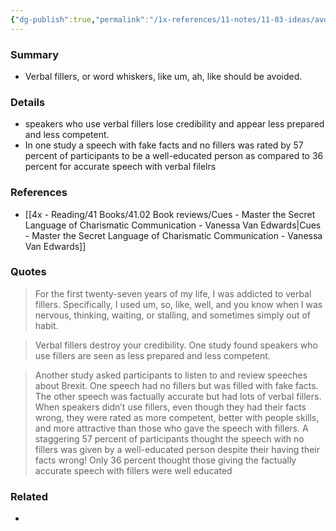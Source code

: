 ```yaml
---
{"dg-publish":true,"permalink":"/1x-references/11-notes/11-03-ideas/avoid-verbal-fillers-like-um/","title":"Avoid verbal fillers like um","created":"2024-08-27T22:47:13.070+03:00","updated":"2024-08-28T09:31:48.274+03:00"}
---
```



### Summary
- Verbal fillers, or word whiskers, like um, ah, like should be avoided.

### Details
- speakers who use verbal fillers lose credibility and appear less prepared and less competent.
- In one study a speech with fake facts and no fillers was rated by 57 percent of participants to be a well-educated person as compared to 36 percent for accurate speech with verbal filelrs

### References
- [[4x - Reading/41 Books/41.02 Book reviews/Cues - Master the Secret Language of Charismatic Communication - Vanessa Van Edwards\|Cues - Master the Secret Language of Charismatic Communication - Vanessa Van Edwards]]

### Quotes
> For the first twenty-seven years of my life, I was addicted to verbal fillers. Specifically, I used um, so, like, well, and you know when I was nervous, thinking, waiting, or stalling, and sometimes simply out of habit.

>Verbal fillers destroy your credibility. One study found speakers who use fillers are seen as less prepared and less competent.

> Another study asked participants to listen to and review speeches about Brexit. One speech had no fillers but was filled with fake facts. The other speech was factually accurate but had lots of verbal fillers. When speakers didn’t use fillers, even though they had their facts wrong, they were rated as more competent, better with people skills, and more attractive than those who gave the speech with fillers. A staggering 57 percent of participants thought the speech with no fillers was given by a well-educated person despite their having their facts wrong! Only 36 percent thought those giving the factually accurate speech with fillers were well educated

### Related
- 
